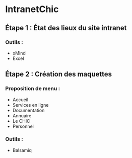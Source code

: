 # IntranetChic

## Étape 1 : État des lieux du site intranet

### Outils :
- xMind
- Excel

## Étape 2 : Création des maquettes

### Proposition de menu :
- Accueil
- Services en ligne
- Documentation
- Annuaire
- Le CHIC
- Personnel

### Outils : 
- Balsamiq 
